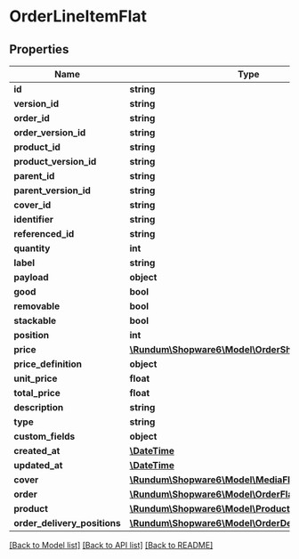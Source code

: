 # OrderLineItemFlat

## Properties
Name | Type | Description | Notes
------------ | ------------- | ------------- | -------------
**id** | **string** |  | [optional] 
**version_id** | **string** |  | [optional] 
**order_id** | **string** |  | 
**order_version_id** | **string** |  | [optional] 
**product_id** | **string** |  | [optional] 
**product_version_id** | **string** |  | [optional] 
**parent_id** | **string** |  | [optional] 
**parent_version_id** | **string** |  | [optional] 
**cover_id** | **string** |  | [optional] 
**identifier** | **string** |  | 
**referenced_id** | **string** |  | [optional] 
**quantity** | **int** |  | 
**label** | **string** |  | 
**payload** | **object** |  | [optional] 
**good** | **bool** |  | [optional] 
**removable** | **bool** |  | [optional] 
**stackable** | **bool** |  | [optional] 
**position** | **int** |  | 
**price** | [**\Rundum\Shopware6\Model\OrderShippingCosts**](OrderShippingCosts.md) |  | 
**price_definition** | **object** |  | [optional] 
**unit_price** | **float** |  | [optional] 
**total_price** | **float** |  | [optional] 
**description** | **string** |  | [optional] 
**type** | **string** |  | [optional] 
**custom_fields** | **object** |  | [optional] 
**created_at** | [**\DateTime**](\DateTime.md) |  | 
**updated_at** | [**\DateTime**](\DateTime.md) |  | [optional] 
**cover** | [**\Rundum\Shopware6\Model\MediaFlat**](MediaFlat.md) |  | [optional] 
**order** | [**\Rundum\Shopware6\Model\OrderFlat**](OrderFlat.md) |  | [optional] 
**product** | [**\Rundum\Shopware6\Model\ProductFlat**](ProductFlat.md) |  | [optional] 
**order_delivery_positions** | [**\Rundum\Shopware6\Model\OrderDeliveryPositionFlat**](OrderDeliveryPositionFlat.md) |  | [optional] 

[[Back to Model list]](../../README.md#documentation-for-models) [[Back to API list]](../../README.md#documentation-for-api-endpoints) [[Back to README]](../../README.md)

